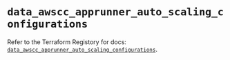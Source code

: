 # `data_awscc_apprunner_auto_scaling_configurations`

Refer to the Terraform Registory for docs: [`data_awscc_apprunner_auto_scaling_configurations`](https://registry.terraform.io/providers/hashicorp/awscc/0.70.0/docs/data-sources/apprunner_auto_scaling_configurations).
